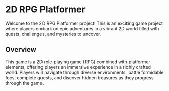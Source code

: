 # 2D RPG Platformer

Welcome to the 2D RPG Platformer project! This is an exciting game project where players embark on epic adventures in a vibrant 2D world filled with quests, challenges, and mysteries to uncover.

## Overview

This game is a 2D role-playing game (RPG) combined with platformer elements, offering players an immersive experience in a richly crafted world. Players will navigate through diverse environments, battle formidable foes, complete quests, and discover hidden treasures as they progress through the game.
